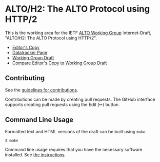 # ALTO/H2: The ALTO Protocol using HTTP/2

This is the working area for the IETF [ALTO Working Group](https://datatracker.ietf.org/wg/alto/documents/) Internet-Draft, "ALTO/H2: The ALTO Protocol using HTTP/2".

* [Editor's Copy](https://ietf-wg-alto.github.io/draft-ietf-alto-new-transport/#go.draft-ietf-alto-new-transport.html)
* [Datatracker Page](https://datatracker.ietf.org/doc/draft-ietf-alto-new-transport)
* [Working Group Draft](https://datatracker.ietf.org/doc/html/draft-ietf-alto-new-transport)
* [Compare Editor's Copy to Working Group Draft](https://ietf-wg-alto.github.io/draft-ietf-alto-new-transport/#go.draft-ietf-alto-new-transport.diff)


## Contributing

See the
[guidelines for contributions](https://github.com/ietf-wg-alto/draft-ietf-alto-new-transport/blob/main/CONTRIBUTING.md).

Contributions can be made by creating pull requests.
The GitHub interface supports creating pull requests using the Edit (✏) button.


## Command Line Usage

Formatted text and HTML versions of the draft can be built using `make`.

```sh
$ make
```

Command line usage requires that you have the necessary software installed.  See
[the instructions](https://github.com/martinthomson/i-d-template/blob/main/doc/SETUP.md).
